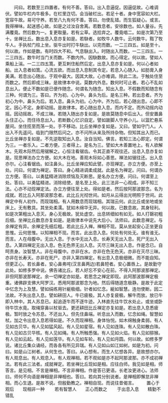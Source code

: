 <!-- { "loadSidebar": true } -->
　　问曰。若数至三四置者。有何不善。答曰。出入息逼促。因逼促故。心难调伏。譬如牛栏内牛极多。在栏里迮切。会当破栏出。若足十者。身中宽容如大栏。宽容牛故。易可守养。若至八九有何不善。答曰。勿使乱错。而生狐疑心。或言。我得禅味。起迷惑心故。如是之过汝自舍离。若数息者。安徐数也。如人量谷。先满覆竟。然后数为一。复更取量。若有尘草。选拾弃之。覆竟唱二。如是次第乃至十。坐禅比丘。数出息入息亦复如是。若駃者。如牧牛人数牛。云何数牛。黠了牧牛人。手执杖门柱上坐。驱牛出时打牛駃出。以完而数。一二三四五。如是至十。何以故。作如是数。有时四大不和。气息駃出入。时随出入而数。一二三四五。一二三四五。数牛时当门关而数。不数内外。因駃数故。而心得定。何以故。譬如人乘船上湍。一二三四五篙。更互剌住船然后定。出息入息亦复如是。何以心者如船。出入息者如篙。心流五欲。而出息入息制其令定。若息入心随入。如肪膏入身美满。若息出心随出。于观中最大。因其大故。心亦难调。除此二法。于触处住至而数之。然后即成三昧。是故律本中说。莫数内外息。数何时可止者。若心不乱如息出入。便止不数如是已便作随念。何谓名为随念。知出入息。不假数而知随念有三种。何谓为三。答曰。齐为初。心为中。鼻头为后。是名三种。若出息者。齐为初心为中。鼻头为后。若入息。鼻头为初。心为中。齐为后。若心随出息。心即不定。因心不定。身即动摇。是故律本。若心随出息入息。而内不定。而外动摇内动摇。因动摇故。不成三昧。若随入随出亦复如是。是故莫随息中后出入。但安置鼻头住正心。而住待息出入。若断数心忆识自定。譬如跛脚人守养小儿。以篮贮悬系屋间。坐住揽至而荡一处。手不移动。比丘坐禅亦复如是。又曰。譬如守门人。人出入不先遥问。临到门限然后问之。亦不问所从来及所持杂物。但知其出入而已。比丘坐禅亦复如是。不先逆取知出入息。汝自当知。佛言。若知三法心即定。何谓为三。一者乐入。二者方便。三者得上。是名为三。譬如大木善置地上。有人欲解木。先观木际然后用锯解之。心恒注看锯齿。令其正直不观往还。出息入息亦复如是。现思禅法办立方便。如大木在地。善观木际如心善思。禅法如锯往还。出入息亦尔。心注看锯齿。如注鼻头。比丘坐禅应知此譬。亦现禅定。亦立方便。亦至上处。问曰。何谓为禅定。答曰。身心精进调柔成就。此是名为禅定。问曰。何谓办立方便。答曰。以勇猛精进消除烦恼及灭断思。是名办立方便。问曰。何谓至上处。答曰。以勇猛精进。消除结使。是名至上处。此三法非一心观成。非不知三法。心亦不动现禅定法。办立方便往至上处。得如是者。然后按阿那波那念。名为成就。若比丘入阿那波那念者。此比丘光彻世间。如月从云得出光明照于世间。此禅定中有人初作。而现瑞相。有人用数息而现瑞相。其瑞云何。此比丘或坐地或坐床上。无有敷具。其坐处柔濡。犹如木绵华无异。何以故。已数息故。其身轻利。如是次第粗出入息灭。身心无极故。犹处虚空。出息转细如有如无。如人打磬初粗后细。坐禅比丘数息亦复如是。是故律本中说先大后小。法师曰。此数息禅定。与余禅定有异。余禅定先细后粗。若此比丘入禅。禅相不现。莫从坐起安心正坐更自思惟。云何思惟。以知禅相不现。而言。此出息入息。何处有何处无。谁有谁无。而言。人在母腹中。无出入息。于水中无出入息。长寿天无出入息。死尸无出入息。入第四禅定无出入息。色无色界无出入息。灭尽三昧无出入息。作是念已。自呵责身。汝智慧人。非在母腹中。亦非在水。亦非在色无色天。亦非在灭尽三昧。亦非在长寿天。亦非在死尸。亦非入第四禅定。有出息入息极细微。而不能自知。但更正心。若长鼻者。安心鼻弗咤(汉言鼻两边)若鼻短者。安心置唇上。是故勤守此处。如修多罗中说。佛告诸比丘。若人好忘不安心在前。不得入阿那波那禅定。非但阿那波那禅定。余一切禅定亦如是。若思念之禅定即现。此阿那波那禅定极重。诸佛辟支佛大阿罗汉。悉用阿那波那念为地。然后得随道念极静。是故于此定中忆念为上及慧。譬如绢练用针綖极细。针者如忆念。綖如智慧。连勿使断。因二法故。不失出息入息。譬如耕田人。牛已疲极。其人亦复疲极。解牛而放。放已牛即入林中。其人苏息已。起追逐牛而不逐牛迹。入林直先往牛饮水处止。或坐或卧待牛饮水竟。取绳穿鼻以杖驱去。更还耕田比丘禅定亦复如是。若出息入息悉疲极。暂时放之令苏息。不还出入。但先住鼻端。听息出入而数。忆念如绳。智慧如杖。加之令出息入息若得如是。不久而现禅相。身体怡悦。如木绵触身柔弱。有人见如古贝华。有人见如猛风起。有人见如星宿。有人见如连珠。有人见如散白珠。有人见如古贝华核。有人见如绳。有人所触悉强。有人见如火焰。有人见如猕猴。有人见如云起。有人见如莲华。有人见如车轮。有人见如月圆。何以故。如修多罗说。诸比丘集众诵经。而各各有所见异瑞。有人见如山如江如树。如是为初。问曰。如是山江树者。从何生也。答曰。从心想有。而生人忆想各异。是故想亦尔。有人观息出。有人观息入。有人观禅相。若不观如是亦不起阿那波那。亦不成初禅法。若有此三法者。成就禅定。若坐禅比丘现如是相。应往白师。我见如是相。师答言。是见相。不言是禅相。不言非禅相。作是答已更语。长老汝更进心。法师曰。师何不向语是禅相是非禅相也。答曰。若向其分别说者。是禅相即懈怠非禅相。而心生退。是故不说。但殷勤教之。禅相自现。而说往昔偈言。
　　置心于观后　　现相非一种
　　若有智慧人　　正心而数之
　　于出息入息　　精勤不错乱

